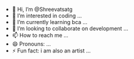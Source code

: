 - 👋 Hi, I’m @Shreevatsatg
- 👀 I’m interested in coding ...
- 🌱 I’m currently learning bca ...
- 💞️ I’m looking to collaborate on development ...
- 📫 How to reach me  ...
- 😄 Pronouns: ...
- ⚡ Fun fact:  i am also an artist ...

<!---
Shreevatsatg/Shreevatsatg is a ✨ special ✨ repository because its `README.md` (this file) appears on your GitHub profile.
You can click the Preview link to take a look at your changes.
--->
